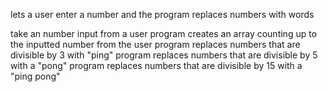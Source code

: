 lets a user enter a number and the program replaces numbers with words 

take an number input from a user
program creates an array counting up to the inputted number from the user
program replaces numbers that are divisible by 3 with "ping"
program replaces numbers that are divisible by 5 with a "pong"
program replaces numbers that are divisible by 15 with a "ping pong"